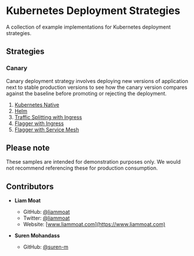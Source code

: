 # Kubernetes Deployment Strategies
A collection of example implementations for Kubernetes deployment strategies.

## Strategies

### Canary
Canary deployment strategy involves deploying new versions of application next to stable production versions to see how the canary version compares against the baseline before promoting or rejecting the deployment. 

1. [Kubernetes Native](./strategies/canary/01-kubernetes-native)
2. [Helm](./strategies/canary/02-helm)
3. [Traffic Splitting with Ingress](./strategies/canary/03-traffic-splitting-with-ingress)
4. [Flagger with Ingress](./strategies/canary/04-flagger-with-ingress)
5. [Flagger with Service Mesh](./strategies/canary/05-flagger-with-servicemesh)

## Please note
These samples are intended for demonstration purposes only. We would not recommend referencing these for production consumption.

## Contributors

* **Liam Moat**

    * GitHub: [@liammoat](https://github.com/liammoat)
    * Twitter: [@liammoat](https://www.twitter.com/liammoat)
    * Website: [www.liammoat.com](https://www.liammoat.com)

* **Suren Mohandass**

    * GitHub: [@suren-m](https://github.com/suren-m)
